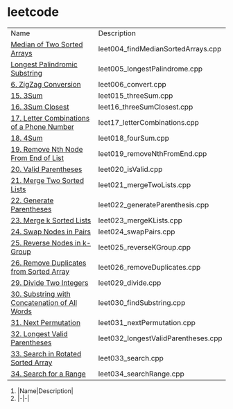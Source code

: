 # leetcode
<table>
	<tr>
		<td>Name</td>
		<td>Description</td>
	</tr>
	<tr>
		<td><a href="https://leetcode.com/problems/median-of-two-sorted-arrays/description/">Median of Two Sorted Arrays</a></td>
		<td>leet004_findMedianSortedArrays.cpp</td>
	</tr>
    <tr>
		<td><a href="https://leetcode.com/problems/longest-palindromic-substring/description/">Longest Palindromic Substring</a></td>
		<td>leet005_longestPalindrome.cpp</td>
	</tr>
    <tr>
		<td><a href="https://leetcode.com/problems/zigzag-conversion/description/">6. ZigZag Conversion</a></td>
		<td>leet006_convert.cpp</td>
	</tr>
    <tr>
		<td><a href="https://leetcode.com/problems/3sum/description/">15. 3Sum</a></td>
		<td>leet015_threeSum.cpp</td>
	</tr>
    <tr>
		<td><a href="https://leetcode.com/problems/3sum-closest/description/">16. 3Sum Closest</a></td>
		<td>leet16_threeSumClosest.cpp</td>
	</tr>
    <tr>
		<td><a href="https://leetcode.com/problems/letter-combinations-of-a-phone-number/description/">17. Letter Combinations of a Phone Number</a></td>
		<td>leet17_letterCombinations.cpp</td>
	</tr>
        <tr>
		<td><a href="https://leetcode.com/problems/4sum/description/">18. 4Sum</a></td>
		<td>leet018_fourSum.cpp</td>
	</tr>
    </tr>
        <tr>
		<td><a href="https://leetcode.com/problems/remove-nth-node-from-end-of-list/description/">19. Remove Nth Node From End of List</a></td>
		<td>leet019_removeNthFromEnd.cpp</td>
	</tr>
    </tr>
        <tr>
		<td><a href="https://leetcode.com/problems/valid-parentheses/description/">20. Valid Parentheses</a></td>
		<td>leet020_isValid.cpp</td>
	</tr>
    </tr>
        <tr>
		<td><a href="https://leetcode.com/problems/merge-two-sorted-lists/description/">21. Merge Two Sorted Lists</a></td>
		<td>leet021_mergeTwoLists.cpp</td>
	</tr>
    </tr>
        <tr>
		<td><a href="https://leetcode.com/problems/generate-parentheses/description/">22. Generate Parentheses</a></td>
		<td>leet022_generateParenthesis.cpp</td>
	</tr>
    </tr>
        <tr>
		<td><a href="https://leetcode.com/problems/merge-k-sorted-lists/discuss/">23. Merge k Sorted Lists</a></td>
		<td>leet023_mergeKLists.cpp</td>
	</tr>
    </tr>
        <tr>
		<td><a href="https://leetcode.com/problems/swap-nodes-in-pairs/description/">24. Swap Nodes in Pairs</a></td>
		<td>leet024_swapPairs.cpp</td>
	</tr>
    </tr>
        <tr>
		<td><a href="https://leetcode.com/problems/reverse-nodes-in-k-group/description/">25. Reverse Nodes in k-Group</a></td>
		<td>leet025_reverseKGroup.cpp</td>
	</tr>
    </tr>
        <tr>
		<td><a href="https://leetcode.com/problems/remove-duplicates-from-sorted-array/description/">26. Remove Duplicates from Sorted Array</a></td>
		<td>leet026_removeDuplicates.cpp</td>
	</tr>
    </tr>
        <tr>
		<td><a href="https://leetcode.com/problems/divide-two-integers/description/">29. Divide Two Integers</a></td>
		<td>leet029_divide.cpp</td>
	</tr>
    </tr>
        <tr>
		<td><a href="https://leetcode.com/problems/substring-with-concatenation-of-all-words/description/">30. Substring with Concatenation of All Words</a></td>
		<td>leet030_findSubstring.cpp</td>
	</tr>
    </tr>
        <tr>
		<td><a href="https://leetcode.com/problems/next-permutation/description/">31. Next Permutation</a></td>
		<td>leet031_nextPermutation.cpp</td>
	</tr>
    </tr>
        <tr>
		<td><a href="https://leetcode.com/problems/longest-valid-parentheses/description/">32. Longest Valid Parentheses</a></td>
		<td>leet032_longestValidParentheses.cpp</td>
	</tr>
    </tr>
        <tr>
		<td><a href="https://leetcode.com/problems/search-in-rotated-sorted-array/description/">33. Search in Rotated Sorted Array</a></td>
		<td>leet033_search.cpp</td>
	</tr>
    </tr>
        <tr>
		<td><a href="https://leetcode.com/problems/search-for-a-range/description/">34. Search for a Range</a></td>
		<td>leet034_searchRange.cpp</td>
	</tr>
</table>

1. |Name|Description|    
2. |-|-|